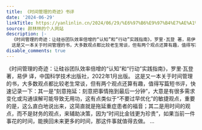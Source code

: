 ```yaml
---
title: 《时间管理的奇迹》书评
date: '2024-06-29'
linkTitle: https://yanlinlin.cn/2024/06/29/%E6%97%B6%E9%97%B4%E7%AE%A1%E7%90%86%E7%9A%84%E5%A5%87%E8%BF%B9%E4%B9%A6%E8%AF%84/
source: 颜林林的个人网站
description: |-
  《时间管理的奇迹：让硅谷团队效率倍增的“认知”和“行动”实践指南》，罗里·瓦登 著，易伊 译，中国科学技术出版社，2022年1月出版。
  这是又一本关于时间管理的书，大多数观点都比较老生常谈，但有两个观点还算有趣，值得写篇短书评，快速记录一下：其一是“刻意拖延：刻意把事情拖到最后一分钟”，大意是有很多需求变化或沟通误解可能导致无用功，这有点类似于“不要过早优化”的敏捷观点，重要的是，这么直白地说出来，这简直就是拖延重症患者的福音；其二是用时间的观点，而不是财务的观点，来辅助决策，因为“时间比金钱更为珍贵”，如果当前一件事花的时间，能换回未来更多的时间，那这件事就值得去做。 ...
disable_comments: true
---
```

《时间管理的奇迹：让硅谷团队效率倍增的“认知”和“行动”实践指南》，罗里·瓦登 著，易伊 译，中国科学技术出版社，2022年1月出版。
这是又一本关于时间管理的书，大多数观点都比较老生常谈，但有两个观点还算有趣，值得写篇短书评，快速记录一下：其一是“刻意拖延：刻意把事情拖到最后一分钟”，大意是有很多需求变化或沟通误解可能导致无用功，这有点类似于“不要过早优化”的敏捷观点，重要的是，这么直白地说出来，这简直就是拖延重症患者的福音；其二是用时间的观点，而不是财务的观点，来辅助决策，因为“时间比金钱更为珍贵”，如果当前一件事花的时间，能换回未来更多的时间，那这件事就值得去做。 ...